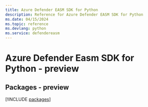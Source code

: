 ```yaml
---
title: Azure Defender EASM SDK for Python
description: Reference for Azure Defender EASM SDK for Python
ms.date: 04/15/2024
ms.topic: reference
ms.devlang: python
ms.service: defendereasm
---
```

# Azure Defender Easm SDK for Python - preview
## Packages - preview
[!INCLUDE [packages](defender-easm-index.md)]